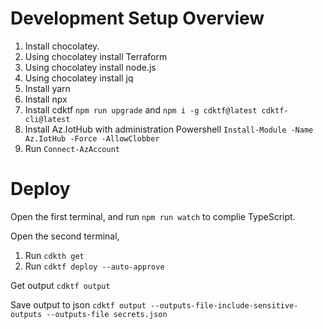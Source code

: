 # Development Setup Overview
1. Install chocolatey.
2. Using chocolatey install Terraform
3. Using chocolatey install node.js 
5. Using chocolatey install jq
5. Install yarn
6. Install npx
7. Install cdktf ```npm run upgrade``` and ```npm i -g cdktf@latest cdktf-cli@latest```
8. Install Az.IotHub with administration Powershell ```Install-Module -Name Az.IotHub -Force -AllowClobber```
9. Run ```Connect-AzAccount```

# Deploy
Open the first terminal, and run ```npm run watch``` to complie TypeScript.

Open the second terminal,
1. Run ```cdkth get```
2. Run ```cdktf deploy --auto-approve```


Get output
```cdktf output```

Save output to json
```cdktf output --outputs-file-include-sensitive-outputs --outputs-file secrets.json```



